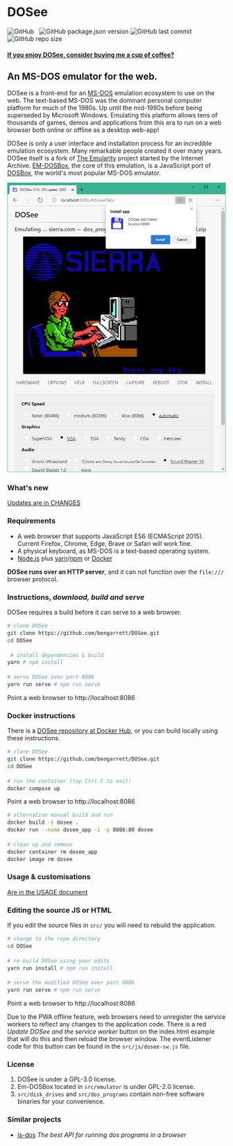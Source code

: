 # DOSee

![GitHub](https://img.shields.io/github/license/bengarrett/dosee?style=flat-square)
&nbsp;
![GitHub package.json version](https://img.shields.io/github/package-json/v/bengarrett/dosee?style=flat-square)
![GitHub last commit](https://img.shields.io/github/last-commit/bengarrett/dosee?style=flat-square)
&nbsp;
![GitHub repo size](https://img.shields.io/github/repo-size/bengarrett/dosee?style=flat-square)

#### [If you enjoy DOSee, consider buying me a cup of coffee?](https://www.buymeacoffee.com/4rtEGvUIY)

## An MS-DOS emulator for the web.

DOSee is a front-end for an [MS-DOS](https://en.wikipedia.org/wiki/MS-DOS) emulation ecosystem to use on the web. The text-based MS-DOS was the dominant personal computer platform for much of the 1980s. Up until the mid-1990s before being superseded by Microsoft Windows. Emulating this platform allows tens of thousands of games, demos and applications from this era to run on a web browser both online or offline as a desktop web-app!

DOSee is only a user interface and installation process for an incredible emulation ecosystem. Many remarkable people created it over many years. DOSee itself is a fork of [The Emularity](https://github.com/db48x/emularity) project started by the Internet Archive. [EM-DOSBox](https://github.com/dreamlayers/em-dosbox/), the core of this emulation, is a JavaScript port of [DOSBox](https://www.dosbox.com), the world's most popular MS-DOS emulator.

![DOSee preview](../src/images/preview.png)

### What's new

[Updates are in CHANGES](CHANGES.md)

### Requirements

- A web browser that supports JavaScript ES6 (ECMAScript 2015).<br>
  Current Firefox, Chrome, Edge, Brave or Safari will work fine.
- A physical keyboard, as MS-DOS is a text-based operating system.
- [Node.js](https://nodejs.org) plus [yarn](https://yarnpkg.com)/[npm](https://www.npmjs.com) or [Docker](https://www.docker.com/get-started)

**DOSee runs over an HTTP server**, and it can not function over the `file:///` browser protocol.

### Instructions, _download, build and serve_

DOSee requires a build before it can serve to a web browser.

```bash
# clone DOSee
git clone https://github.com/bengarrett/DOSee.git
cd DOSee

 # install dependencies & build
yarn # npm install

# serve DOSee over port 8086
yarn run serve # npm run serve
```

Point a web browser to http://localhost:8086

### Docker instructions

There is a [DOSee repository at Docker Hub](https://hub.docker.com/repository/docker/bengarrett/dosee), or you can build locally using these instructions.

```bash
# clone DOSee
git clone https://github.com/bengarrett/DOSee.git
cd DOSee

# run the container (tap Ctrl-C to exit)
docker compose up
```

Point a web browser to http://localhost:8086

```bash
# alternative manual build and run
docker build -t dosee .
docker run --name dosee_app -i -p 8086:80 dosee

# clean up and remove
docker container rm dosee_app
docker image rm dosee
```

### Usage & customisations

[Are in the USAGE document](USAGE.md)

### Editing the source JS or HTML

If you edit the source files in `src/` you will need to rebuild the application.

```bash
# change to the repo directory
cd DOSee

# re-build DOSee using your edits
yarn run install # npm run install

# serve the modified DOSee over port 8086
yarn run serve # npm run serve
```

Point a web browser to http://localhost:8086

Due to the PWA offline feature, web browsers need to unregister the service workers to reflect any changes to the application code. There is a red _Update DOSee and the service worker_ button on the index.html example that will do this and then reload the browser window. The eventListener code for this button can be found in the `src/js/dosee-sw.js` file.

### License

1. DOSee is under a GPL-3.0 license.
2. Em-DOSBox located in `src/emulator` is under GPL-2.0 license.
3. `src/disk_drives` and `src/dos_programs` contain non-free software binaries for your convenience.

### Similar projects

- [js-dos](https://github.com/caiiiycuk/js-dos) _The best API for running dos programs in a browser_
